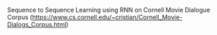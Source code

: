 Sequence to Sequence Learning using RNN on Cornell Movie Dialogue Corpus (https://www.cs.cornell.edu/~cristian/Cornell_Movie-Dialogs_Corpus.html)
